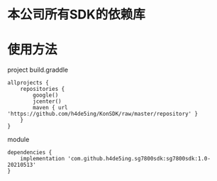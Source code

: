 # 本公司所有SDK的依赖库

# 使用方法
project build.graddle
```
allprojects {
    repositories {
        google()
        jcenter()
        maven { url 'https://github.com/h4de5ing/KonSDK/raw/master/repository' }
    }
}
```
module

```
dependencies {
    implementation 'com.github.h4de5ing.sg7800sdk:sg7800sdk:1.0-20210513'
}
```